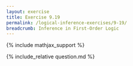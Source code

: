 ```yaml
---
layout: exercise
title: Exercise 9.19
permalink: /logical-inference-exercises/9-19/
breadcrumb: Inference in First-Order Logic
---
```


{% include mathjax_support %}

<div><i class="arrow-up loader" data-chapter="logical-inference-exercises" data-exercise="ex_19" data-rating="0"></i></div>
{% include_relative question.md %}
